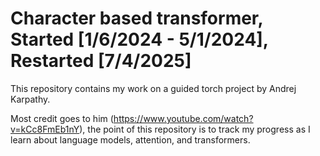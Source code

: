 ﻿# Character based transformer, Started [1/6/2024 - 5/1/2024], Restarted [7/4/2025]

 This repository contains my work on a guided torch project by Andrej Karpathy.
 
 Most credit goes to him (https://www.youtube.com/watch?v=kCc8FmEb1nY), the point of this repository is to track my progress as I learn about
 language models, attention, and transformers.
